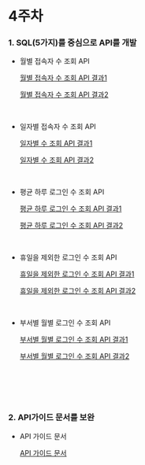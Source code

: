# 4주차
### 1. SQL(5가지)를 중심으로 API를 개발
  
- 월별 접속자 수 조회 API
  
  [월별 접속자 수 조회 API 결과1](https://github.com/jh990714/Comento_Bootcamp/blob/main/W4/API%EA%B2%B0%EA%B3%BC/monthly_visitor.json)
  
  [월별 접속자 수 조회 API 결과2](https://github.com/jh990714/Comento_Bootcamp/blob/main/W4/API%EA%B2%B0%EA%B3%BC/monthly_visitor%20(1).json)

  <br>

- 일자별 접속자 수 조회 API

  [일자별 수 조회 API 결과1](https://github.com/jh990714/Comento_Bootcamp/blob/main/W4/API%EA%B2%B0%EA%B3%BC/daily_visitor.json)
  
  [일자별 수 조회 API 결과2](https://github.com/jh990714/Comento_Bootcamp/blob/main/W4/API%EA%B2%B0%EA%B3%BC/daily_visitor%20(1).json)

  <br>
  
- 평균 하루 로그인 수 조회 API

  [평균 하루 로그인 수 조회 API 결과1](https://github.com/jh990714/Comento_Bootcamp/blob/main/W4/API%EA%B2%B0%EA%B3%BC/daily_average_login.json)
  
  [평균 하루 로그인 수 조회 API 결과2](https://github.com/jh990714/Comento_Bootcamp/blob/main/W4/API%EA%B2%B0%EA%B3%BC/daily_average_login%20(1).json)

  <br>
  
- 휴일을 제외한 로그인 수 조회 API

  [휴일을 제외한 로그인 수 조회 API 결과1](https://github.com/jh990714/Comento_Bootcamp/blob/main/W4/API%EA%B2%B0%EA%B3%BC/non_holiday_login.json)
  
  [휴일을 제외한 로그인 수 조회 API 결과2](https://github.com/jh990714/Comento_Bootcamp/blob/main/W4/API%EA%B2%B0%EA%B3%BC/non_holiday_login%20(1).json)

  <br>

- 부서별 월별 로그인 수 조회 API

  [부서별 월별 로그인 수 조회 API 결과1](https://github.com/jh990714/Comento_Bootcamp/blob/main/W4/API%EA%B2%B0%EA%B3%BC/monthly_login_department.json)
  
  [부서별 월별 로그인 수 조회 API 결과2](https://github.com/jh990714/Comento_Bootcamp/blob/main/W4/API%EA%B2%B0%EA%B3%BC/monthly_login_department%20(1).json)

  <br>

<br><br>

### 2. API가이드 문서를 보완
- API 가이드 문서

  [API 가이드 문서](https://github.com/jh990714/Comento_Bootcamp/blob/main/W4/API%EA%B0%80%EC%9D%B4%EB%93%9C%20%EB%AC%B8%EC%84%9C/API%EA%B0%80%EC%9D%B4%EB%93%9C%EB%AC%B8%EC%84%9C_%EC%9E%A5%EC%A4%80%ED%98%81.pdf)

